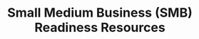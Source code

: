 ---
layout: planlist
title: Small Medium Business (SMB) Readiness Resources
permalink: /skilling/d365-academy/business-applications/small-medium-business-smb
includemethod: all
includeplans:
- smb
---